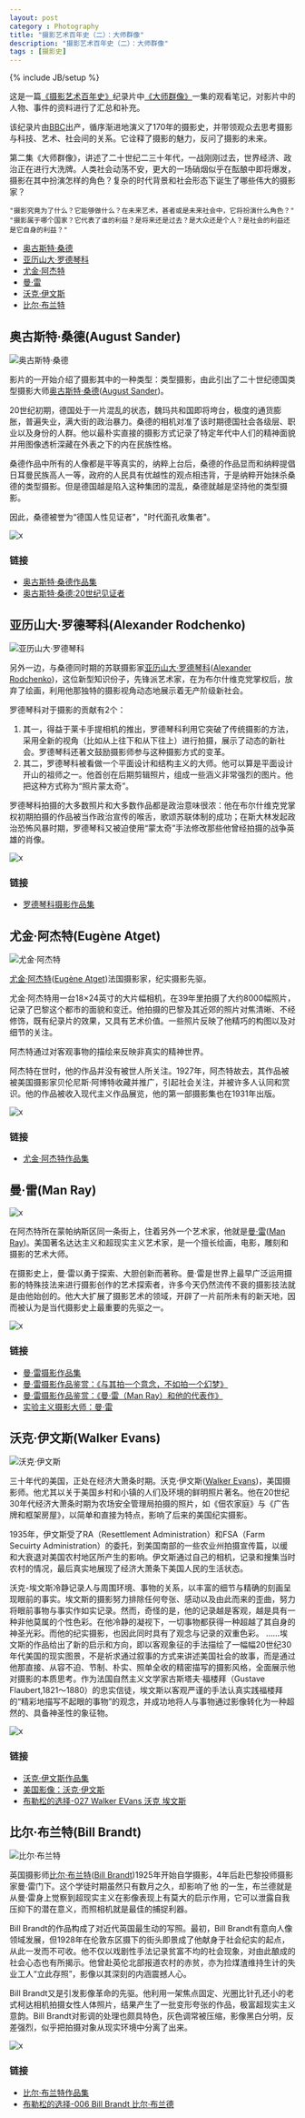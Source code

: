 ```yaml
---
layout: post
category : Photography
title: "摄影艺术百年史（二）：大师群像"
description: "摄影艺术百年史（二）：大师群像"
tags : [摄影史]
---
```

{% include JB/setup %}

这是一篇[《摄影艺术百年史》](http://movie.douban.com/subject/4154964/)纪录片中[《大师群像》](http://v.youku.com/v_show/id_XNDcyMTUzMjI4.html)一集的观看笔记，对影片中的人物、事件的资料进行了汇总和补充。

该纪录片由[BBC](http://baike.baidu.com/view/60739.htm)出产，循序渐进地演义了170年的摄影史，并带领观众去思考摄影与科技、艺术、社会间的关系。它诠释了摄影的魅力，反问了摄影的未来。

第二集《大师群像》，讲述了二十世纪二三十年代，一战刚刚过去，世界经济、政治正在进行大洗牌。人类社会动荡不安，更大的一场硝烟似乎在酝酿中即将爆发，摄影在其中扮演怎样的角色？复杂的时代背景和社会形态下诞生了哪些伟大的摄影家？

    "摄影究竟为了什么？它能够做什么？在未来艺术，甚者或是未来社会中，它将扮演什么角色？"
    "摄影属于哪个国家？它代表了谁的利益？是将来还是过去？是大众还是个人？是社会的利益还是它自身的利益？"

* [奥古斯特·桑德](./#august-sander) 
* [亚历山大·罗德琴科](./#alexander-rodchenko)
* [尤金·阿杰特](./#atget)
* [曼·雷](./#man-ray)
* [沃克·伊文斯](./#walker-evans)
* [比尔·布兰特](./#bill-brandt)

<h2 id="august-sander">奥古斯特·桑德(August Sander)</h2>

![奥古斯特·桑德](http://gtms04.alicdn.com/tps/i4/TB1h1WCHXXXXXa8XpXX6WBCTXXX-200-288.jpg)

影片的一开始介绍了摄影其中的一种类型：类型摄影，由此引出了二十世纪德国类型摄影大师[奥古斯特·桑德](http://baike.baidu.com/view/157695.htm)([August Sander](http://en.wikipedia.org/wiki/August_Sander))。

20世纪初期，德国处于一片混乱的状态，魏玛共和国即将垮台，极度的通货膨胀，普遍失业，满大街的政治暴力。桑德的相机对准了该时期德国社会各级层、职业以及身份的人群。他以最朴实直接的摄影方式记录了特定年代中人们的精神面貌并用图像透析深藏在外表之下的内在民族性格。

桑德作品中所有的人像都是平等真实的，纳粹上台后，桑德的作品显而和纳粹提倡日耳曼民族高人一等，政府的人民具有优越性的观点相违背，于是纳粹开始抹杀桑德的类型摄影。但是德国越是陷入这种集团的混乱，桑德就越是坚持他的类型摄影。

因此，桑德被誉为“德国人性见证者"，"时代面孔收集者"。

![x](http://gtms03.alicdn.com/tps/i3/TB1mcuGHXXXXXa6XpXX5QJm_XXX-450-406.jpg)

### 链接

* [奥古斯特·桑德作品集](http://www.amber-online.com/exhibitions/sander-collection)
* [奥古斯特·桑德:20世纪见证者](http://vision.xitek.com/gallery/201301/15-112846.html)

<h2 id="alexander-rodchenko">亚历山大·罗德琴科(Alexander Rodchenko)</h2>

![亚历山大·罗德琴科](http://gtms04.alicdn.com/tps/i4/TB1XoWHHXXXXXbRXXXXhYtETXXX-200-299.jpg)

另外一边，与桑德同时期的苏联摄影家[亚历山大·罗德琴科](http://baike.baidu.com/view/302248.htm)([Alexander Rodchenko](http://en.wikipedia.org/wiki/Alexander_Rodchenko))，这位新型知识份子，先锋派艺术家，在为布尔什维克党掌权后，放弃了绘画，利用他那独特的摄影视角动态地展示着无产阶级新社会。

罗德琴科对于摄影的贡献有2个：

1. 其一，得益于莱卡手提相机的推出，罗德琴科利用它突破了传统摄影的方法，采用全新的视角（比如从上往下和从下往上）进行拍摄，展示了动态的新社会。罗德琴科还著文鼓励摄影师参与这种摄影方式的变革。
2. 其二，罗德琴科被看做一个平面设计和结构主义的大师。他可以算是平面设计开山的祖师之一。他首创在后期剪辑照片，组成一些涵义非常强烈的图片。他把这种方式称为“照片蒙太奇”。

罗德琴科拍摄的大多数照片和大多数作品都是政治意味很浓：他在布尔什维克党掌权初期拍摄的作品被当作政治宣传的喉舌，歌颂苏联体制的成功；在斯大林发起政治恐怖风暴时期，罗德琴科又被迫使用“蒙太奇”手法修改那些他曾经拍摄的战争英雄的肖像。

![x](http://gtms01.alicdn.com/tps/i1/TB1_.9yHXXXXXbtXVXX.YNI2VXX-399-272.jpg)

### 链接

* [罗德琴科摄影作品集](http://www.artnet.com/artists/alexander-rodchenko/)

<h2 id="atget">尤金·阿杰特(Eugène Atget)</h2>

![尤金·阿杰特](http://gtms02.alicdn.com/tps/i2/TB1ViyBHXXXXXb4XpXXXjFuTXXX-200-250.jpg)

[尤金·阿杰特](http://baike.baidu.com/view/3269431.htm)([Eugène Atget](http://en.wikipedia.org/wiki/Eug%C3%A8ne_Atget))法国摄影家，纪实摄影先驱。

尤金·阿杰特用一台18×24英寸的大片幅相机，在39年里拍摄了大约8000幅照片，记录了巴黎这个都市的面貌和变迁。他拍摄的巴黎及其近郊的照片对焦清晰、不经修饰，既有纪录片的效果，又具有艺术价值。一些照片反映了他精巧的构图以及对细节的关注。

阿杰特通过对客观事物的描绘来反映非真实的精神世界。

阿杰特在世时，他的作品并没有被世人所关注。1927年，阿杰特故去，其作品被被美国摄影家贝伦尼斯·阿博特收藏并推广，引起社会关注，并被许多人认同和赏识。他的作品被收入现代主义作品展览，他的第一部摄影集也在1931年出版。

![x](http://gtms03.alicdn.com/tps/i3/TB1WByCHXXXXXbbXFXX97MpNVXX-400-301.jpg)

### 链接

* [尤金·阿杰特作品集](http://www.atgetphotography.com/The-Photographers/Eugene-Atget.html)

<h2 id="man-ray">曼·雷(Man Ray)</h2>

![x](http://gtms03.alicdn.com/tps/i3/TB16mOwHXXXXXX3aXXXJwlwTXXX-200-257.jpg)

在阿杰特所在蒙帕纳斯区同一条街上，住着另外一个艺术家，他就是[曼·雷](http://baike.baidu.com/view/3269406.htm)([Man Ray](http://en.wikipedia.org/wiki/Man_Ray))。美国著名达达主义和超现实主义艺术家，是一个擅长绘画，电影，雕刻和摄影的艺术大师。

在摄影史上，曼·雷以勇于探索、大胆创新而著称。曼·雷是世界上最早广泛运用摄影的特殊技法来进行摄影创作的艺术探索者，许多今天仍然流传不衰的摄影技法就是由他始创的。他大大扩展了摄影艺术的领域，开辟了一片前所未有的新天地，因而被认为是当代摄影史上最重要的先驱之一。

![x](http://gtms04.alicdn.com/tps/i4/TB1u5KyHXXXXXb6XVXXHhwrNVXX-400-281.jpg)

### 链接

* [曼·雷摄影作品集](http://www.wikipaintings.org/en/man-ray/mode/all-paintings)
* [曼·雷摄影作品鉴赏：《与其拍一个意念，不如拍一个幻梦》](http://image.fengniao.com/290/2901719.html)
* [曼·雷摄影作品鉴赏：《曼·雷（Man Ray）和他的代表作》](http://www.douban.com/note/317988602/)
* [实验主义摄影大师：曼·雷](http://vision.xitek.com/gallery/201501/21-170165.html)

<h2 id="walker-evans">沃克·伊文斯(Walker Evans)</h2>

![沃克·伊文斯](http://gtms01.alicdn.com/tps/i1/TB1xLyDHXXXXXXZXpXX3dpfTXXX-200-133.jpg)

三十年代的美国，正处在经济大萧条时期。沃克·伊文斯([Walker Evans](http://en.wikipedia.org/wiki/Walker_Evans))，美国摄影师。他尤其以关于美国乡村和小镇的人们及环境的鲜明照片著名。他在20世纪30年代经济大萧条时期为农场安全管理局拍摄的照片，如《佃农家庭》与《广告牌和框架房屋》，以简单和直接为特点，影响了后来的美国纪实摄影。

1935年，伊文斯受了RA（Resettlement Administration）和FSA（Farm Secuirty Administration）的委托，到美国南部的一些农业州拍摄宣传篇，以缓和大衰退对美国农村地区所产生的影响。伊文斯通过自己的相机，记录和搜集当时农村的情况，最后真实地展现了经济大萧条下美国人民的生活状态。

沃克-埃文斯冷静记录人与周围环境、事物的关系，以丰富的细节与精确的刻画呈现眼前的事实。埃文斯的摄影努力排除任何夸张、感动以及由此而来的歪曲，努力将眼前事物与事实作如实记录。然而，奇怪的是，他的记录越是客观，越是具有一种非他莫属的个性色彩。在他冷静的凝视下，一切事物都获得一种超越了其自身的神圣光彩。而他的纪实摄影，也因此同时具有了观念与记录的双重色彩。 ......埃文斯的作品给出了新的启示和方向，即以客观象征的手法描绘了一幅幅20世纪30年代美国的现实图景，不是祈求通过叙事的方式来讲述美国社会的故事，而是通过他那直接、从容不迫、节制、朴实、照单全收的精密描写的摄影风格，全面展示他对摄影的本质思考。作为法国自然主义文学家古斯塔夫·福楼拜（Gustave Flaubert,1821～1880）的忠实信徒，埃文斯以客观严谨的手法认真实践福楼拜的“精彩地描写不起眼的事物”的观念，并成功地将人与事物通过影像转化为一种超然的、具备神圣性的象征物。

![x](http://gtms02.alicdn.com/tps/i2/TB1G1OBHXXXXXc4XFXX0FleQFXX-300-390.jpg)

### 链接

* [沃克·伊文斯作品集](http://www.afterwalkerevans.com/)
* [美国影像：沃克·伊文斯](http://vision.xitek.com/gallery/201501/19-169954.html)
* [布勒松的选择-027 Walker EVans 沃克 埃文斯](http://www.antphotos.cn/archiver/?tid-16383.html)

<h2 id="bill-brandt">比尔·布兰特(Bill Brandt)</h2>

![比尔·布兰特](http://gtms03.alicdn.com/tps/i3/TB1O.skGVXXXXbKaXXXeG4tTXXX-200-238.jpg)

英国摄影师[比尔·布兰特](http://baike.baidu.com/view/4552788.htm)([Bill Brandt](http://en.wikipedia.org/wiki/Bill_Brandt))1925年开始自学摄影，4年后赴巴黎投师摄影家曼·雷门下。这个学徒时期虽然只有数月之久，却影响了他 的一生，布兰德就是从曼·雷身上觉察到超现实主义在影像表现上有莫大的启示作用，它可以泄露自我压抑下的潜在意义，而照相机就是最佳的捕捉利器。

Bill Brandt的作品构成了对近代英国最生动的写照。最初，Bill Brandt有意向人像领域发展，但1928年在伦敦东区摄下的街头即景成了他献身于社会纪实的起点，从此一发而不可收。他不仅以戏剧性手法记录贫富不均的社会现象，对由此酿成的社会心态也有所揭示。他曾赴英伦北部报道农村的赤贫，亦为捡煤渣维持生计的失业工人“立此存照”，影像以其深刻的内涵震撼人心。

Bill Brandt又是引发影像革命的先驱。他利用一架焦点固定、光圈比针孔还小的老式柯达相机拍摄女性人体照片，结果产生了一批变形夸张的作品，极富超现实主义意韵。Bill Brandt对影调的处理也颇具特色，灰色调常被压缩，影像黑白分明，反差强烈，似乎把拍摄对象从现实环境中分离了出来。

![x](http://gtms04.alicdn.com/tps/i4/TB1zwCIHXXXXXbUXXXXXp.jNVXX-400-233.jpg)

### 链接

* [比尔·布兰特作品集](http://billbrandtarchive.photoshelter.com/gallery-list)
* [布勒松的选择-006 Bill Brandt 比尔·布兰德](http://www.antphotos.cn/archiver/?tid-15610.html)